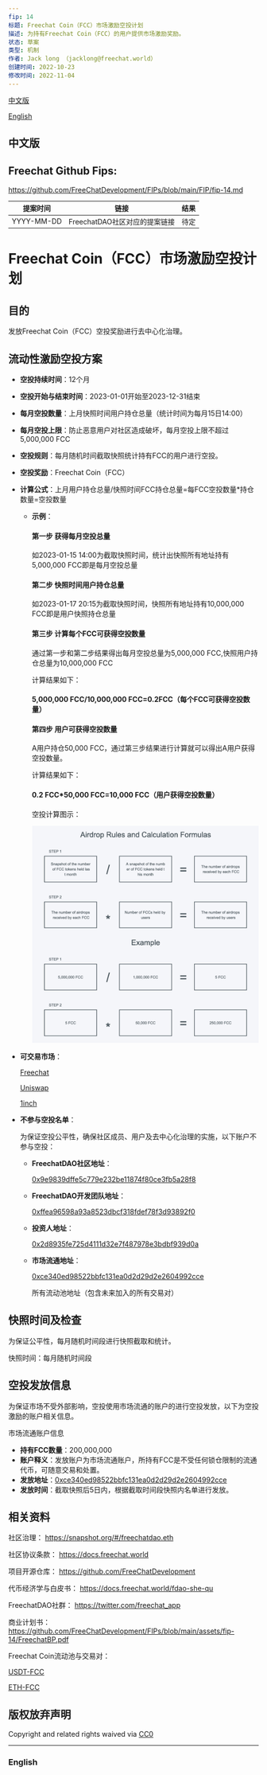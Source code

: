 ```yaml
---
fip: 14
标题: Freechat Coin（FCC）市场激励空投计划
描述: 为持有Freechat Coin（FCC）的用户提供市场激励奖励。
状态: 草案
类型: 机制
作者: Jack long （jacklong@freechat.world）
创建时间: 2022-10-23
修改时间: 2022-11-04
---
```


[中文版](#1)

[English](#2)

<h2 id="1">中文版</h2>

## Freechat Github Fips: 

https://github.com/FreeChatDevelopment/FIPs/blob/main/FIP/fip-14.md

  | 提案时间 | 链接 | 结果 |
  |:-:|:-:|:-:|
  | YYYY-MM-DD |FreechatDAO社区对应的提案链接|待定|

# Freechat Coin（FCC）市场激励空投计划

## 目的
发放Freechat Coin（FCC）空投奖励进行去中心化治理。

## 流动性激励空投方案

- **空投持续时间**：12个月

- **空投开始与结束时间**：2023-01-01开始至2023-12-31结束

- **每月空投数量**：上月快照时间用户持仓总量（统计时间为每月15日14:00）

- **每月空投上限**：防止恶意用户对社区造成破坏，每月空投上限不超过5,000,000 FCC

- **空投规则**：每月随机时间截取快照统计持有FCC的用户进行空投。

- **空投奖励**：Freechat Coin（FCC）

- **计算公式**：上月用户持仓总量/快照时间FCC持仓总量=每FCC空投数量*持仓数量=空投数量
         
    - **示例**：
  
      #### 第一步 获得每月空投总量
      如2023-01-15 14:00为截取快照时间，统计出快照所有地址持有5,000,000 FCC即是每月空投总量
      
      #### 第二步 快照时间用户持仓总量
      如2023-01-17 20:15为截取快照时间，快照所有地址持有10,000,000 FCC即是用户快照持仓总量
      
      #### 第三步 计算每个FCC可获得空投数量
      通过第一步和第二步结果得出每月空投总量为5,000,000 FCC,快照用户持仓总量为10,000,000 FCC
      
      计算结果如下：
      
      #### 5,000,000 FCC/10,000,000 FCC=0.2FCC（每个FCC可获得空投数量）

      #### 第四步 用户可获得空投数量

      A用户持仓50,000 FCC，通过第三步结果进行计算就可以得出A用户获得空投数量。
      
      计算结果如下：

      #### 0.2 FCC*50,000 FCC=10,000 FCC（用户获得空投数量）

      空投计算图示：
      
      ![Airdrop](./../assets/fip-14/kt.jpg)

 - **可交易市场**：

   [Freechat](https://freechat.world) 

   [Uniswap](https://app.uniswap.org/#/swap) 

   [1inch](https://app.1inch.io/)

 - **不参与空投名单**：
  
   为保证空投公平性，确保社区成员、用户及去中心化治理的实施，以下账户不参与空投：
   - **FreechatDAO社区地址**：
  
      [0x9e9839dffe5c779e232be11874f80ce3fb5a28f8](https://etherscan.io/token/0x171b1daefac13a0a3524fcb6beddc7b31e58e079?a=0x9e9839dffe5c779e232be11874f80ce3fb5a28f8)
    - **FreechatDAO开发团队地址**：
    
      [0xffea96598a93a8523dbcf318fdef78f3d93892f0](https://etherscan.io/token/0x171b1daefac13a0a3524fcb6beddc7b31e58e079?a=0xffea96598a93a8523dbcf318fdef78f3d93892f0)
    - **投资人地址**：   
    
      [0x2d8935fe725d4111d32e7f487978e3bdbf939d0a](https://etherscan.io/token/0x171b1daefac13a0a3524fcb6beddc7b31e58e079?a=0x2d8935fe725d4111d32e7f487978e3bdbf939d0a)
    - **市场流通地址**：
  
      [0xce340ed98522bbfc131ea0d2d29d2e2604992cce](https://etherscan.io/token/0x171b1daefac13a0a3524fcb6beddc7b31e58e079?a=0xce340ed98522bbfc131ea0d2d29d2e2604992cce)
    
      所有流动池地址（包含未来加入的所有交易对）


## 快照时间及检查
为保证公平性，每月随机时间段进行快照截取和统计。

快照时间：每月随机时间段

## 空投发放信息
为保证市场不受外部影响，空投使用市场流通的账户的进行空投发放，以下为空投激励的账户相关信息。

市场流通账户信息
- **持有FCC数量**：200,000,000
- **账户释义**：发放账户为市场流通账户，所持有FCC是不受任何锁仓限制的流通代币，可随意交易和处置。
- **发放地址**：[0xce340ed98522bbfc131ea0d2d29d2e2604992cce](https://etherscan.io/token/0x171b1daefac13a0a3524fcb6beddc7b31e58e079?a=0xce340ed98522bbfc131ea0d2d29d2e2604992cce)
- **发放时间**：截取快照后5日内，根据截取时间段快照内名单进行发放。

## 相关资料

社区治理：
https://snapshot.org/#/freechatdao.eth

社区协议条款：
https://docs.freechat.world

项目开源仓库：
https://github.com/FreeChatDevelopment

代币经济学与白皮书：
https://docs.freechat.world/fdao-she-qu

FreechatDAO社群：
https://twitter.com/freechat_app

商业计划书：https://github.com/FreeChatDevelopment/FIPs/blob/main/assets/fip-14/FreechatBP.pdf

Freechat Coin流动池与交易对：

[USDT-FCC](https://info.uniswap.org/#/pools/0x03de8b89caa2bbe8bf09979d370aaf08a35cbfa1)

[ETH-FCC](https://info.uniswap.org/#/pools/0xf9c97668f97160b18c87a40ea26c0c87e9becc8d)

## 版权放弃声明
Copyright and related rights waived via [CC0](https://github.com/ethereum/EIPs/blob/master/LICENSE.md)

-------------------------

<h3 id="2">English</h3>